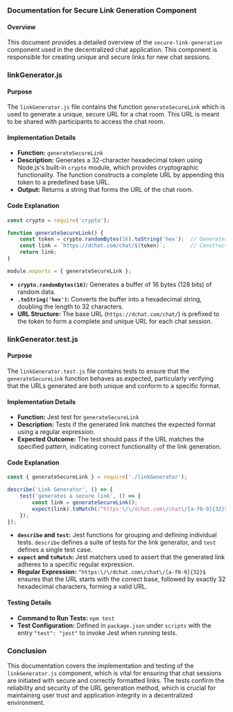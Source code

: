 ### Documentation for Secure Link Generation Component

#### Overview
This document provides a detailed overview of the `secure-link-generation` component used in the decentralized chat application. This component is responsible for creating unique and secure links for new chat sessions.

### linkGenerator.js

#### Purpose
The `linkGenerator.js` file contains the function `generateSecureLink` which is used to generate a unique, secure URL for a chat room. This URL is meant to be shared with participants to access the chat room.

#### Implementation Details
- **Function:** `generateSecureLink`
- **Description:** Generates a 32-character hexadecimal token using Node.js's built-in `crypto` module, which provides cryptographic functionality. The function constructs a complete URL by appending this token to a predefined base URL.
- **Output:** Returns a string that forms the URL of the chat room.

#### Code Explanation
```javascript
const crypto = require('crypto');

function generateSecureLink() {
    const token = crypto.randomBytes(16).toString('hex');  // Generates a secure random token of 32 hex characters.
    const link = `https://dchat.com/chat/${token}`;        // Constructs the full URL by embedding the token.
    return link;
}

module.exports = { generateSecureLink };
```

- **`crypto.randomBytes(16)`:** Generates a buffer of 16 bytes (128 bits) of random data.
- **`.toString('hex')`:** Converts the buffer into a hexadecimal string, doubling the length to 32 characters.
- **URL Structure:** The base URL (`https://dchat.com/chat/`) is prefixed to the token to form a complete and unique URL for each chat session.

### linkGenerator.test.js

#### Purpose
The `linkGenerator.test.js` file contains tests to ensure that the `generateSecureLink` function behaves as expected, particularly verifying that the URLs generated are both unique and conform to a specific format.

#### Implementation Details
- **Function:** Jest test for `generateSecureLink`
- **Description:** Tests if the generated link matches the expected format using a regular expression.
- **Expected Outcome:** The test should pass if the URL matches the specified pattern, indicating correct functionality of the link generation.

#### Code Explanation
```javascript
const { generateSecureLink } = require('./linkGenerator');

describe('Link Generator', () => {
    test('generates a secure link', () => {
        const link = generateSecureLink();
        expect(link).toMatch(/^https:\/\/dchat.com\/chat\/[a-f0-9]{32}$/);
    });
});
```

- **`describe` and `test`:** Jest functions for grouping and defining individual tests. `describe` defines a suite of tests for the link generator, and `test` defines a single test case.
- **`expect` and `toMatch`:** Jest matchers used to assert that the generated link adheres to a specific regular expression.
- **Regular Expression:** `^https:\/\/dchat.com\/chat\/[a-f0-9]{32}$` ensures that the URL starts with the correct base, followed by exactly 32 hexadecimal characters, forming a valid URL.

#### Testing Details
- **Command to Run Tests:** `npm test`
- **Test Configuration:** Defined in `package.json` under `scripts` with the entry `"test": "jest"` to invoke Jest when running tests.

### Conclusion
This documentation covers the implementation and testing of the `linkGenerator.js` component, which is vital for ensuring that chat sessions are initiated with secure and correctly formatted links. The tests confirm the reliability and security of the URL generation method, which is crucial for maintaining user trust and application integrity in a decentralized environment.
